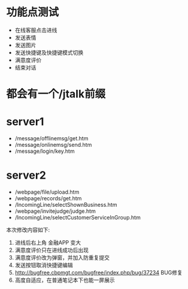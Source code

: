 
# 功能点测试
- 在线客服点击进线
- 发送表情
- 发送图片
- 发送快捷键及快捷键模式切换
- 满意度评价
- 结束对话

# 都会有一个/jtalk前缀
# server1
- /message/offlinemsg/get.htm
- /message/onlinemsg/send.htm
- /message/login/key.htm

# server2
- /webpage/file/upload.htm
- /webpage/records/get.htm
- /IncomingLine/selectShownBusiness.htm
- /webpage/invitejudge/judge.htm
- /IncomingLine/selectCustomerServiceInGroup.htm


本次修改内容如下:
1. 进线后右上角 金融APP 变大
2. 满意度评价只在进线成功后出现
3. 满意度评价改为弹窗，并加入防重复提交
4. 发送按钮取消快捷键编辑
5. http://bugfree.cbpmgt.com/bugfree/index.php/bug/37234 BUG修复
6. 高度自适应，在普通笔记本下也能一屏展示